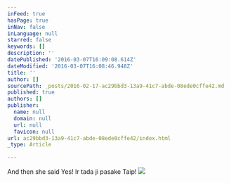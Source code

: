 ```yaml
---
inFeed: true
hasPage: true
inNav: false
inLanguage: null
starred: false
keywords: []
description: ''
datePublished: '2016-03-07T16:09:08.614Z'
dateModified: '2016-03-07T16:08:46.948Z'
title: ''
author: []
sourcePath: _posts/2016-02-17-ac29bbd3-13a9-41c7-abde-08ede0cffe42.md
published: true
authors: []
publisher:
  name: null
  domain: null
  url: null
  favicon: null
url: ac29bbd3-13a9-41c7-abde-08ede0cffe42/index.html
_type: Article

---
```

And then she said Yes! Ir tada ji pasake Taip!
![](https://s3-us-west-2.amazonaws.com/the-grid-img/p/c25547940d8a05a326834c8b205102aad250c5ee.jpg)